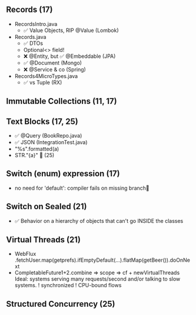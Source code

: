 ## Records (17)
- RecordsIntro.java 
    - ✅ Value Objects, RIP @Value (Lombok)
- Records.java 
    - ✅ DTOs
    - Optional<> field!
    - ❌ @Entity, but ✅ @Embeddable (JPA)
    - ✅ @Document (Mongo)
    - ❌ @Service & co (Spring)
- Records4MicroTypes.java
    - ✅ vs Tuple (RX)
  
## Immutable Collections (11, 17)

## Text Blocks (17, 25)
- ✅ @Query (BookRepo.java)
- ✅ JSON (IntegrationTest.java) 
- "%s".formatted(a)
- STR."\{a}" 💖 (25)

## Switch (enum) expression (17)
- no need for 'default': compiler fails on missing branch💖

## Switch on Sealed (21)
- ✅ Behavior on a hierarchy of objects that can't go INSIDE the classes

## Virtual Threads (21)
- WebFlux .fetchUser.map(getprefs).ifEmptyDefault(...).flatMap(getBeer()).doOnNext
- CompletableFuture1+2.combine => scope => cf + newVirtualThreads
Ideal: systems serving many requests/second and/or talking to slow systems.
! synchronized
! CPU-bound flows

## Structured Concurrency (25)
